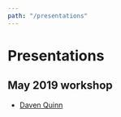 ```yaml
---
path: "/presentations"
---
```



# Presentations

## May 2019 workshop

- [Daven Quinn](/assets/presentations/may-2019-workshop/daven-quinn)
